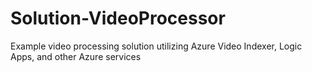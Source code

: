 # Solution-VideoProcessor
Example video processing solution utilizing Azure Video Indexer, Logic Apps, and other Azure services
